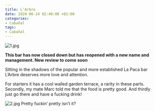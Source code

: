 ```yaml
---
title: L’Arbre
date: 2020-06-24 02:40:00 +02:00
categories:
- Cabañal
tags:
- Cabañal
---
```


![1.jpg](/uploads/1.jpg)

**This bar has now closed down but has reopened with a new name and management. New review to come soon**

Sitting in the shadows of the popular and more established La Paca bar L’Arbre deserves more love and attention.

For starters it has a cool walled garden terrace, a rarity in these parts. Secondly, my mate Marc told me that the food is pretty good. And thirdly just go there and have a fucking drink!

![2.jpg](/uploads/2.jpg)
Pretty fuckin’ pretty isn’t it?